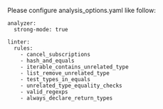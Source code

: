 Please configure analysis_options.yaml like follow:

```
analyzer:
  strong-mode: true
  
linter:
  rules:
    - cancel_subscriptions
    - hash_and_equals
    - iterable_contains_unrelated_type
    - list_remove_unrelated_type
    - test_types_in_equals
    - unrelated_type_equality_checks
    - valid_regexps
    - always_declare_return_types
```
